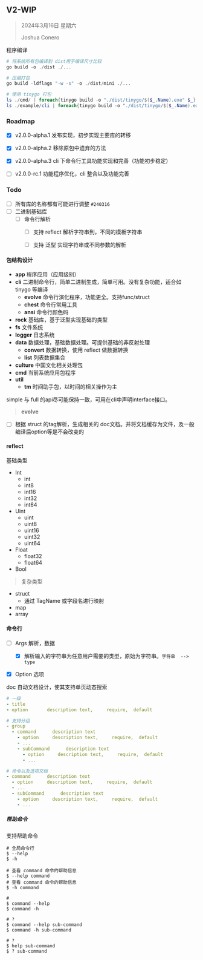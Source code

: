 ## V2-WIP

> 2024年3月16日 星期六
>
> Joshua Conero







程序编译

```powershell
# 将系统所有包编译到 dist用于编译尺寸比较
go build -o ./dist ./...

# 压缩打包
go build -ldflags "-w -s" -o ./dist/mini ./...

# 使用 tinygo 打包
ls ./cmd/ | foreach{tinygo build -o "./dist/tinygo/$($_.Name).exe" $_}
ls ./example/cli | foreach{tinygo build -o "./dist/tinygo/$($_.Name).exe" $_}
```





### Roadmap

- [x] v2.0.0-alpha.1 发布实现，初步实现主要库的转移
- [x] v2.0.0-alpha.2 移除原包中遗弃的方法
- [x] v2.0.0-alpha.3 cli 下命令行工具功能实现和完善（功能初步稳定）
- [ ] v2.0.0-rc.1 功能程序优化，cli 整合以及功能完善



### Todo

- [ ] 所有库的名称都有可能进行调整 `#240316`
- [ ] 二进制基础库
  - [ ] 命令行解析
    - [ ] 支持 reflect 解析字符串到，不同的模板字符串
    - [ ] 支持 泛型 实现字符串或不同参数的解析



#### 包结构设计

- **app**                  程序应用（应用级别）
- **cli**                     二进制命令行，简单二进制生成，简单可用。没有复杂功能，适合如 tinygo 等编译
  - **evolve**            命令行演化程序，功能更全。支持func/struct
  - **chest**              命令行常用工具
  - **ansi**                命令行颜色码
- **rock**          基础库，基于泛型实现基础的类型
- **fs**                文件系统
- **logger**        日志系统
- **data**            数据处理，基础数据处理。可提供基础的非反射处理
  - **convert**        数据转换，使用 reflect 做数据转换
  - **list**                 列表数据集合
- **culture**      中国文化相关处理包
- **cmd**            当前系统应用包程序
- **util**
  - **tm**             时间助手包，以时间的相关操作为主





simple 与 full 的api尽可能保持一致，可用在cli中声明interface接口。



> **evolve**

- [ ] 根据 struct 的tag解析，生成相关的 doc文档。并将文档缓存为文件，及一般编译后option等是不会改变的





#### reflect

基础类型

- Int
  - int
  - int8
  - int16
  - int32
  - int64
- Uint
  - uint
  - uint8
  - uint16
  - uint32
  - uint64
- Float
  - float32
  - float64
- Bool



> 复杂类型

- struct
  - 通过 TagName 或字段名进行映射
- map
- array



#### 命令行

- [ ] Args 解析，数据
  - [x] 解析输入的字符串为任意用户需要的类型，原始为字符串。`字符串  --> type`
- [x] Option 选项



doc 自动文档设计，使其支持单页动态搜索

```yaml
# 一级
- title
- option       description text,     require,  default

# 支持分组
- group    
  - command      description text
    - option     description text,     require,  default
    - ...
    - subCommand      description text
      - option     description text,     require,  default
      - ...

# 命令以及选项文档
- command      description text
  - option     description text,     require,  default
  - ...
  - subCommand      description text
    - option     description text,     require,  default
    - ...
```



##### 帮助命令

支持帮助命令

```shell
# 全局命令行
$ --help
$ -h

# 查看 command 命令的帮助信息
$ --help command
# 查看 command 命令的帮助信息
$ -h command

#
$ command --help
$ command -h

# ?
$ command --help sub-command
$ command -h sub-command

# ?
$ help sub-command
$ ? sub-command
```

